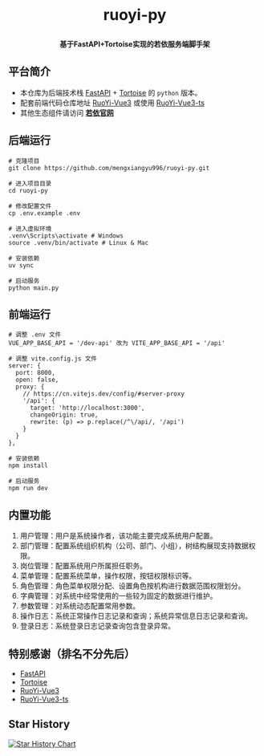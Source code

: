 <h1 align="center" style="margin: 30px 0 30px; font-weight: bold; font-size: 30px">ruoyi-py</h1>
<h4 align="center">基于FastAPI+Tortoise实现的若依服务端脚手架</h4>

## 平台简介
* 本仓库为后端技术栈 [FastAPI](https://fastapi.tiangolo.com/zh) + [Tortoise](https://tortoise.org.cn) 的 `python` 版本。
* 配套前端代码仓库地址 [RuoYi-Vue3](https://github.com/yangzongzhuan/RuoYi-Vue3) 或使用 [RuoYi-Vue3-ts](https://github.com/zzh948498/RuoYi-Vue3-ts)
* 其他生态组件请访问 **[若依官网](http://ruoyi.vip/)**

## 后端运行
    # 克隆项目
    git clone https://github.com/mengxiangyu996/ruoyi-py.git

    # 进入项目目录
    cd ruoyi-py

    # 修改配置文件
    cp .env.example .env

    # 进入虚拟环境
    .venv\Scripts\activate # Windows
    source .venv/bin/activate # Linux & Mac

    # 安装依赖
    uv sync

    # 启动服务
    python main.py

## 前端运行
    # 调整 .env 文件
    VUE_APP_BASE_API = '/dev-api' 改为 VITE_APP_BASE_API = '/api'

    # 调整 vite.config.js 文件
    server: {
      port: 8000,
      open: false,
      proxy: {
        // https://cn.vitejs.dev/config/#server-proxy
        '/api': {
          target: 'http://localhost:3000',
          changeOrigin: true,
          rewrite: (p) => p.replace(/^\/api/, '/api')
        }
      }
    },

    # 安装依赖
    npm install

    # 启动服务
    npm run dev

## 内置功能
1.  用户管理：用户是系统操作者，该功能主要完成系统用户配置。
2.  部门管理：配置系统组织机构（公司、部门、小组），树结构展现支持数据权限。
3.  岗位管理：配置系统用户所属担任职务。
4.  菜单管理：配置系统菜单，操作权限，按钮权限标识等。
5.  角色管理：角色菜单权限分配、设置角色按机构进行数据范围权限划分。
6.  字典管理：对系统中经常使用的一些较为固定的数据进行维护。
7.  参数管理：对系统动态配置常用参数。
8.  操作日志：系统正常操作日志记录和查询；系统异常信息日志记录和查询。
9.  登录日志：系统登录日志记录查询包含登录异常。

## 特别感谢（排名不分先后）
- [FastAPI](https://fastapi.tiangolo.com)
- [Tortoise](https://tortoise.github.io)
- [RuoYi-Vue3](https://github.com/yangzongzhuan/RuoYi-Vue3)
- [RuoYi-Vue3-ts](https://github.com/zzh948498/RuoYi-Vue3-ts)

## Star History
<a href="https://www.star-history.com/#mengxiangyu996/ruoyi-py&Date">
 <picture>
   <source media="(prefers-color-scheme: dark)" srcset="https://api.star-history.com/svg?repos=mengxiangyu996/ruoyi-py&type=Date&theme=dark" />
   <source media="(prefers-color-scheme: light)" srcset="https://api.star-history.com/svg?repos=mengxiangyu996/ruoyi-py&type=Date" />
   <img alt="Star History Chart" src="https://api.star-history.com/svg?repos=mengxiangyu996/ruoyi-py&type=Date" />
 </picture>
</a>